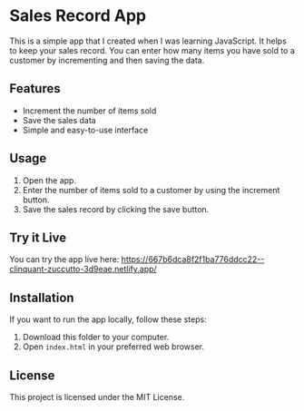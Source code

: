 # Sales Record App

This is a simple app that I created when I was learning JavaScript. It helps to keep your sales record. You can enter how many items you have sold to a customer by incrementing and then saving the data.

## Features

- Increment the number of items sold
- Save the sales data
- Simple and easy-to-use interface

## Usage

1. Open the app.
2. Enter the number of items sold to a customer by using the increment button.
3. Save the sales record by clicking the save button.

## Try it Live

You can try the app live here: https://667b6dca8f2f1ba776ddcc22--clinquant-zuccutto-3d9eae.netlify.app/

## Installation

If you want to run the app locally, follow these steps:

1. Download this folder to your computer.
2. Open `index.html` in your preferred web browser.

## License

This project is licensed under the MIT License.
